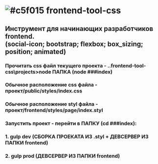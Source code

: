# ![#c5f015](https://placehold.it/15/c5f015/000000?text='') frontend-tool-css

## Инструмент для начинающих разработчиков frontend. </br>(social-icon; bootstrap; flexbox; box_sizing; position; animated)

### Прочитать css файл текущего проекта - ..frontend-tool-css\projects>node ПАПКА (node ###index)
### Обычное расположение css файла - проект/public/styles/index.css
### Обычное расположение styl файла - проект/frontend/styles/page/index.styl
### Запустить проект - перейти в ПАПКУ (cd ###index):
### 1. gulp dev (СБОРКА ПРОЕКАТА ИЗ .styl + ДЕВСЕРВЕР ИЗ ПАПКИ frontend) 
### 2. gulp prod (ДЕВСЕРВЕР ИЗ ПАПКИ frontend)
